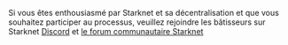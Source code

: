 Si vous êtes enthousiasmé par Starknet et sa décentralisation et que vous souhaitez participer au processus, veuillez rejoindre les bâtisseurs sur Starknet [Discord](https://starknet.io/discord) et [le forum communautaire Starknet](https://community.starknet.io/)